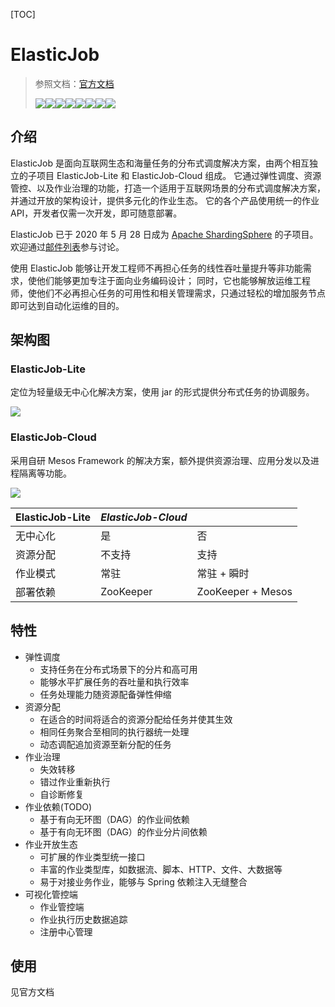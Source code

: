[TOC]



# ElasticJob

> 参照文档：[官方文档](https://shardingsphere.apache.org/elasticjob/current/cn/overview/)
>
> ![](https://img.shields.io/badge/license-Apache%202-4EB1BA.svg)![](https://img.shields.io/github/release/apache/shardingsphere-elasticjob.svg)![](https://maven-badges.herokuapp.com/maven-central/org.apache.shardingsphere.elasticjob/elasticjob/badge.svg)![](https://secure.travis-ci.org/apache/shardingsphere-elasticjob.png?branch=master)![](https://coveralls.io/repos/github/apache/shardingsphere-elasticjob/badge.svg?branch=master)![](https://img.shields.io/github/stars/apache/shardingsphere-elasticjob.svg?style=social&label=Star)![](https://img.shields.io/github/forks/apache/shardingsphere-elasticjob.svg?style=social&label=Fork)![](https://img.shields.io/github/watchers/apache/shardingsphere-elasticjob.svg?style=social&label=Watch)

## 介绍

 ElasticJob 是面向互联网生态和海量任务的分布式调度解决方案，由两个相互独立的子项目 ElasticJob-Lite 和 ElasticJob-Cloud 组成。 它通过弹性调度、资源管控、以及作业治理的功能，打造一个适用于互联网场景的分布式调度解决方案，并通过开放的架构设计，提供多元化的作业生态。 它的各个产品使用统一的作业 API，开发者仅需一次开发，即可随意部署。

ElasticJob 已于 2020 年 5 月 28 日成为 [Apache ShardingSphere](https://shardingsphere.apache.org/) 的子项目。 欢迎通过[邮件列表](mailto:dev@shardingsphere.apache.org)参与讨论。

使用 ElasticJob 能够让开发工程师不再担心任务的线性吞吐量提升等非功能需求，使他们能够更加专注于面向业务编码设计； 同时，它也能够解放运维工程师，使他们不必再担心任务的可用性和相关管理需求，只通过轻松的增加服务节点即可达到自动化运维的目的。

## 架构图

### ElasticJob-Lite

定位为轻量级无中心化解决方案，使用 jar 的形式提供分布式任务的协调服务。

![](https://shardingsphere.apache.org/elasticjob/current/img/architecture/elasticjob_lite.png)

### ElasticJob-Cloud

采用自研 Mesos Framework 的解决方案，额外提供资源治理、应用分发以及进程隔离等功能。

![](https://shardingsphere.apache.org/elasticjob/current/img/architecture/elasticjob_cloud.png)

| ElasticJob-Lite | *ElasticJob-Cloud* |                   |
| :-------------- | :----------------- | ----------------- |
| 无中心化        | 是                 | 否                |
| 资源分配        | 不支持             | 支持              |
| 作业模式        | 常驻               | 常驻 + 瞬时       |
| 部署依赖        | ZooKeeper          | ZooKeeper + Mesos |

## 特性

- 弹性调度
  - 支持任务在分布式场景下的分片和高可用
  - 能够水平扩展任务的吞吐量和执行效率
  - 任务处理能力随资源配备弹性伸缩
- 资源分配
  - 在适合的时间将适合的资源分配给任务并使其生效
  - 相同任务聚合至相同的执行器统一处理
  - 动态调配追加资源至新分配的任务
- 作业治理
  - 失效转移
  - 错过作业重新执行
  - 自诊断修复
- 作业依赖(TODO)
  - 基于有向无环图（DAG）的作业间依赖
  - 基于有向无环图（DAG）的作业分片间依赖
- 作业开放生态
  - 可扩展的作业类型统一接口
  - 丰富的作业类型库，如数据流、脚本、HTTP、文件、大数据等
  - 易于对接业务作业，能够与 Spring 依赖注入无缝整合
- 可视化管控端
  - 作业管控端
  - 作业执行历史数据追踪
  - 注册中心管理

## 使用

见官方文档







